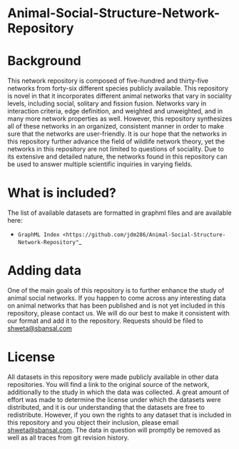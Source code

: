 Animal-Social-Structure-Network-Repository
==========================================
Background
==========================================
This network repository is composed of five-hundred and thirty-five networks from forty-six different species publicly available. This repository is novel in that it incorporates different animal networks that vary in sociality levels, including social, solitary and fission fusion. Networks vary in interaction criteria, edge definition, and weighted and unweighted, and in many more network properties as well. However, this repository synthesizes all of these networks in an organized, consistent manner in order to make sure that the networks are user-friendly. It is our hope that the networks in this repository further advance the field of wildlife network theory, yet the networks in this repository are not limited to questions of sociality. Due to its extensive and detailed nature, the networks found in this repository can be used to answer multiple scientific inquiries in varying fields.</p>

What is included?
=================

The list of available datasets are formatted in graphml files and are available here:
+ `GraphML Index <https://github.com/jdm286/Animal-Social-Structure-Network-Repository"`_

Adding data
===========

One of the main goals of this repository is to further enhance the study of animal social networks. If you happen to come across any interesting data on animal networks that has been published and is not yet included in this repository, please contact us. We will do our best to make it consistent with our format and add it to the repository. Requests should be filed to shweta@sbansal.com

License
=======

All datasets in this repository were made publicly available in other data repositories. You will find a link to the original source of the network, additionally to the study in which the data was collected. A great amount of effort was made to determine the license under which the datasets were distributed, and it is our understanding that the datasets are free to redistribute. However, if you own the rights to any dataset that is included in this repository and you object their inclusion, please email shweta@sbansal.com. The data in question will promptly be removed as well as all traces from git revision history.
 

